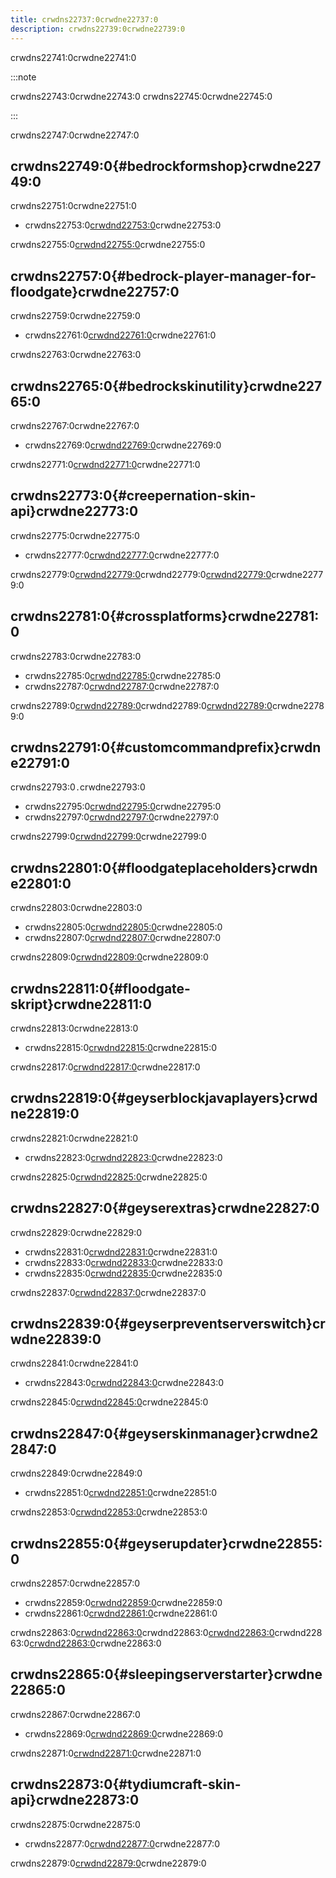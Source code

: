 ```yaml
---
title: crwdns22737:0crwdne22737:0
description: crwdns22739:0crwdne22739:0
---
```


crwdns22741:0crwdne22741:0

:::note

crwdns22743:0crwdne22743:0
crwdns22745:0crwdne22745:0

:::

crwdns22747:0crwdne22747:0

## crwdns22749:0{#bedrockformshop}crwdne22749:0

crwdns22751:0crwdne22751:0

- crwdns22753:0[crwdnd22753:0](https://github.com/kejonaMC/BedrockFormShop)crwdne22753:0

crwdns22755:0[crwdnd22755:0](https://github.com/kejonaMC)crwdne22755:0

## crwdns22757:0{#bedrock-player-manager-for-floodgate}crwdne22757:0

crwdns22759:0crwdne22759:0

- crwdns22761:0[crwdnd22761:0](https://www.spigotmc.org/resources/82278/)crwdne22761:0

crwdns22763:0crwdne22763:0

## crwdns22765:0{#bedrockskinutility}crwdne22765:0

crwdns22767:0crwdne22767:0

- crwdns22769:0[crwdnd22769:0](https://github.com/Camotoy/BedrockSkinUtility)crwdne22769:0

crwdns22771:0[crwdnd22771:0](https://github.com/Camotoy)crwdne22771:0

## crwdns22773:0{#creepernation-skin-api}crwdne22773:0

crwdns22775:0crwdne22775:0

- crwdns22777:0[crwdnd22777:0](https://docs.creepernation.net)crwdne22777:0

crwdns22779:0[crwdnd22779:0](https://github.com/creeperz653)crwdnd22779:0[crwdnd22779:0](https://github.com/BlueTree242)crwdne22779:0

## crwdns22781:0{#crossplatforms}crwdne22781:0

crwdns22783:0crwdne22783:0

- crwdns22785:0[crwdnd22785:0](https://www.spigotmc.org/resources/101043/)crwdne22785:0
- crwdns22787:0[crwdnd22787:0](https://github.com/kejonaMC/CrossplatForms)crwdne22787:0

crwdns22789:0[crwdnd22789:0](https://github.com/Konicai)crwdnd22789:0[crwdnd22789:0](https://github.com/Jens-Co)crwdne22789:0

## crwdns22791:0{#customcommandprefix}crwdne22791:0

crwdns22793:0`.`crwdne22793:0

- crwdns22795:0[crwdnd22795:0](https://www.spigotmc.org/resources/87224/)crwdne22795:0
- crwdns22797:0[crwdnd22797:0](https://github.com/ChewMC/CustomCommandPrefix)crwdne22797:0

crwdns22799:0[crwdnd22799:0](https://github.com/Chew)crwdne22799:0

## crwdns22801:0{#floodgateplaceholders}crwdne22801:0

crwdns22803:0crwdne22803:0

- crwdns22805:0[crwdnd22805:0](https://github.com/rtm516/FloodgatePlaceholders)crwdne22805:0
- crwdns22807:0[crwdnd22807:0](https://api.extendedclip.com/expansions/floodgate/)crwdne22807:0

crwdns22809:0[crwdnd22809:0](https://github.com/rtm516)crwdne22809:0

## crwdns22811:0{#floodgate-skript}crwdne22811:0

crwdns22813:0crwdne22813:0

- crwdns22815:0[crwdnd22815:0](https://github.com/kejonaMC/floodgate-skript)crwdne22815:0

crwdns22817:0[crwdnd22817:0](https://github.com/Camotoy)crwdne22817:0

## crwdns22819:0{#geyserblockjavaplayers}crwdne22819:0

crwdns22821:0crwdne22821:0

- crwdns22823:0[crwdnd22823:0](https://github.com/kejonaMC/GeyserBlockJavaPlayers)crwdne22823:0

crwdns22825:0[crwdnd22825:0](https://github.com/Camotoy)crwdne22825:0

## crwdns22827:0{#geyserextras}crwdne22827:0

crwdns22829:0crwdne22829:0

- crwdns22831:0[crwdnd22831:0](https://modrinth.com/plugin/geyserextras)crwdne22831:0
- crwdns22833:0[crwdnd22833:0](https://hangar.papermc.io/GeyserExtras/GeyserExtras)crwdne22833:0
- crwdns22835:0[crwdnd22835:0](https://github.com/GeyserExtras/GeyserExtras)crwdne22835:0

crwdns22837:0[crwdnd22837:0](https://github.com/letsgoawaydev)crwdne22837:0

## crwdns22839:0{#geyserpreventserverswitch}crwdne22839:0

crwdns22841:0crwdne22841:0

- crwdns22843:0[crwdnd22843:0](https://github.com/kejonaMC/GeyserPreventServerSwitch)crwdne22843:0

crwdns22845:0[crwdnd22845:0](https://github.com/Camotoy)crwdne22845:0

## crwdns22847:0{#geyserskinmanager}crwdne22847:0

crwdns22849:0crwdne22849:0

- crwdns22851:0[crwdnd22851:0](https://github.com/Camotoy/GeyserSkinManager)crwdne22851:0

crwdns22853:0[crwdnd22853:0](https://github.com/Camotoy)crwdne22853:0

## crwdns22855:0{#geyserupdater}crwdne22855:0

crwdns22857:0crwdne22857:0

- crwdns22859:0[crwdnd22859:0](https://github.com/kejonaMC/GeyserUpdater)crwdne22859:0
- crwdns22861:0[crwdnd22861:0](https://www.spigotmc.org/resources/88555/)crwdne22861:0

crwdns22863:0[crwdnd22863:0](https://github.com/Jens-Co)crwdnd22863:0[crwdnd22863:0](https://github.com/YHDiamond)crwdnd22863:0[crwdnd22863:0](https://github.com/Konicai)crwdne22863:0

## crwdns22865:0{#sleepingserverstarter}crwdne22865:0

crwdns22867:0crwdne22867:0

- crwdns22869:0[crwdnd22869:0](https://github.com/vincss/mcsleepingserverstarter)crwdne22869:0

crwdns22871:0[crwdnd22871:0](https://github.com/vincss)crwdne22871:0

## crwdns22873:0{#tydiumcraft-skin-api}crwdne22873:0

crwdns22875:0crwdne22875:0

- crwdns22877:0[crwdnd22877:0](https://tydiumcraft.net/api)crwdne22877:0

crwdns22879:0[crwdnd22879:0](https://github.com/Tydium)crwdne22879:0
